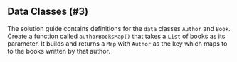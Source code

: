 ## Data Classes (#3)

The solution guide contains definitions for the `data` classes `Author` and
`Book`. Create a function called `authorBooksMap()` that takes a `List` of
books as its parameter. It builds and returns a `Map` with `Author` as the key
which maps to to the books written by that author.